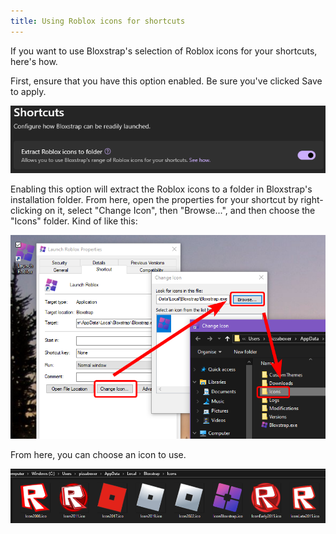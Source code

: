 ```yaml
---
title: Using Roblox icons for shortcuts
---
```


If you want to use Bloxstrap's selection of Roblox icons for your shortcuts, here's how.

First, ensure that you have this option enabled. Be sure you've clicked Save to apply.

![A screenshot of Bloxstrap Settings showing the 'Extract Roblox icons to folder' option](../../../../assets/wiki/shortcuts-option.png)

Enabling this option will extract the Roblox icons to a folder in Bloxstrap's installation folder. From here, open the properties for your shortcut by right-clicking on it, select "Change Icon", then "Browse...", and then choose the "Icons" folder. Kind of like this:

![A screenshot of a Windows desktop showing the Properties window of a Bloxstrap desktop shortcut, clicking 'Change Icon', then 'Browse', then choosing the 'Icons' folder](../../../../assets/wiki/shortcuts-flow.png)

From here, you can choose an icon to use.

![A screenshot of the Bloxstrap's Icons folder, showing all the different Roblox icons and a Bloxstrap icon](../../../../assets/wiki/shortcuts-icons.png)